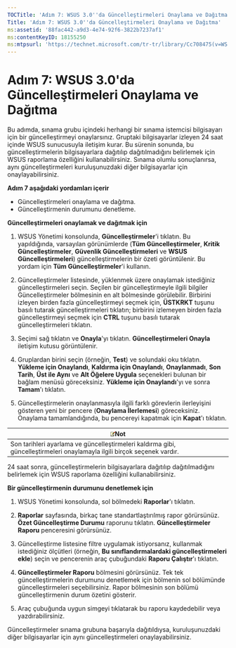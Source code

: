 ```yaml
---
TOCTitle: 'Adım 7: WSUS 3.0''da Güncelleştirmeleri Onaylama ve Dağıtma'
Title: 'Adım 7: WSUS 3.0''da Güncelleştirmeleri Onaylama ve Dağıtma'
ms:assetid: '88fac442-a9d3-4e74-92f6-3822b7237af1'
ms:contentKeyID: 18155250
ms:mtpsurl: 'https://technet.microsoft.com/tr-tr/library/Cc708475(v=WS.10)'
---
```


Adım 7: WSUS 3.0'da Güncelleştirmeleri Onaylama ve Dağıtma
==========================================================

Bu adımda, sınama grubu içindeki herhangi bir sınama istemcisi bilgisayarı için bir güncelleştirmeyi onaylarsınız. Gruptaki bilgisayarlar izleyen 24 saat içinde WSUS sunucusuyla iletişim kurar. Bu sürenin sonunda, bu güncelleştirmelerin bilgisayarlara dağıtılıp dağıtılmadığını belirlemek için WSUS raporlama özelliğini kullanabilirsiniz. Sınama olumlu sonuçlanırsa, aynı güncelleştirmeleri kuruluşunuzdaki diğer bilgisayarlar için onaylayabilirsiniz.

**Adım 7 aşağıdaki yordamları içerir**

-   Güncelleştirmeleri onaylama ve dağıtma.
-   Güncelleştirmenin durumunu denetleme.

**Güncelleştirmeleri onaylamak ve dağıtmak için**
1.  WSUS Yönetimi konsolunda, **Güncelleştirmeler**'i tıklatın. Bu yapıldığında, varsayılan görünümlerde (**Tüm Güncelleştirmeler**, **Kritik Güncelleştirmeler**, **Güvenlik Güncelleştirmeleri** ve **WSUS Güncelleştirmeleri**) güncelleştirmelerin bir özeti görüntülenir. Bu yordam için **Tüm Güncelleştirmeler**'i kullanın.

2.  Güncelleştirmeler listesinde, yüklenmek üzere onaylamak istediğiniz güncelleştirmeleri seçin. Seçilen bir güncelleştirmeyle ilgili bilgiler Güncelleştirmeler bölmesinin en alt bölmesinde görülebilir. Birbirini izleyen birden fazla güncelleştirmeyi seçmek için, **ÜSTKRKT** tuşunu basılı tutarak güncelleştirmeleri tıklatın; birbirini izlemeyen birden fazla güncelleştirmeyi seçmek için **CTRL** tuşunu basılı tutarak güncelleştirmeleri tıklatın.

3.  Seçimi sağ tıklatın ve **Onayla**'yı tıklatın. **Güncelleştirmeleri Onayla** iletişim kutusu görüntülenir.

4.  Gruplardan birini seçin (örneğin, **Test**) ve solundaki oku tıklatın. **Yükleme için Onaylandı**, **Kaldırma için Onaylandı**, **Onaylanmadı**, **Son Tarih**, **Üst ile Aynı** ve **Alt Öğelere Uygula** seçenekleri bulunan bir bağlam menüsü göreceksiniz. **Yükleme için Onaylandı**'yı ve sonra **Tamam**'ı tıklatın.

5.  Güncelleştirmelerin onaylanmasıyla ilgili farklı görevlerin ilerleyişini gösteren yeni bir pencere (**Onaylama İlerlemesi**) göreceksiniz. Onaylama tamamlandığında, bu pencereyi kapatmak için **Kapat**'ı tıklatın.

| ![](images/Cc708475.note(WS.10).gif)Not                                                     |
|--------------------------------------------------------------------------------------------------------------------------|
| Son tarihleri ayarlama ve güncelleştirmeleri kaldırma gibi, güncelleştirmeleri onaylamayla ilgili birçok seçenek vardır. |

24 saat sonra, güncelleştirmelerin bilgisayarlara dağıtılıp dağıtılmadığını belirlemek için WSUS raporlama özelliğini kullanabilirsiniz.

**Bir güncelleştirmenin durumunu denetlemek için**
1.  WSUS Yönetimi konsolunda, sol bölmedeki **Raporlar**'ı tıklatın.

2.  **Raporlar** sayfasında, birkaç tane standartlaştırılmış rapor görürsünüz. **Özet Güncelleştirme Durumu** raporunu tıklatın. **Güncelleştirmeler Raporu** penceresini görürsünüz.

3.  Güncelleştirme listesine filtre uygulamak istiyorsanız, kullanmak istediğiniz ölçütleri (örneğin, **Bu sınıflandırmalardaki güncelleştirmeleri ekle**) seçin ve pencerenin araç çubuğundaki **Raporu Çalıştır**'ı tıklatın.

4.  **Güncelleştirmeler Raporu** bölmesini görürsünüz. Tek tek güncelleştirmelerin durumunu denetlemek için bölmenin sol bölümünde güncelleştirmeleri seçebilirsiniz. Rapor bölmesinin son bölümü güncelleştirmenin durum özetini gösterir.

5.  Araç çubuğunda uygun simgeyi tıklatarak bu raporu kaydedebilir veya yazdırabilirsiniz.

Güncelleştirmeler sınama grubuna başarıyla dağıtıldıysa, kuruluşunuzdaki diğer bilgisayarlar için aynı güncelleştirmeleri onaylayabilirsiniz.
